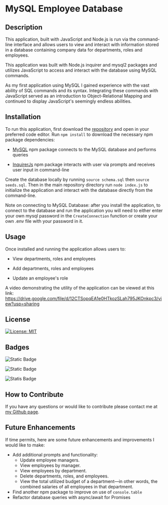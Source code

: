 # MySQL Employee Database

## Description

This application, built with JavaScript and Node.js is run via the command-line interface and allows users to view and interact with information stored in a database containing company data for departments, roles and employees.

This application was built with Node.js inquirer and mysql2 packages and utilizes JavaScript to access and interact with the database using MySQL commands.

As my first application using MySQL I gained experience with the vast ability of SQL commands and its syntax. Integrating these commands with JavaScript served as an introduction to Object-Relational Mapping and continued to display JavaScript's seemingly endless abilities.

## Installation

To run this application, first download the [repository](https://github.com/sillytsundere/vassal-check) and open in your preferred code editor. Run `npm install` to download the necessary npm package dependencies:

- [MySQL](https://www.npmjs.com/package/mysql) npm package connects to the MySQL database and performs queries

- [InquirerJs](https://www.npmjs.com/package/inquirer/v/0.2.3) npm package interacts with user via prompts and receives user input in command-line

Create the database locally by running `source schema.sql` then `source seeds.sql`. Then in the main repository directory run `node index.js` to initialize the application and interact with the database directly from the command-line.

Note on connecting to MySQL Database: after you install the application, to connect to the database and run the application you will need to either enter your own mysql password in the `CreateConnection` function or create your own .env file with your password in it.

## Usage

Once installed and running the application allows users to:

- View departments, roles and employees

- Add departments, roles and employees

- Update an employee's role

A video demonstrating the utility of the application can be viewed at this link: https://drive.google.com/file/d/12CTSopqEA1e0HTkozSLah795JKOnkpc3/view?usp=sharing

## License

[![License: MIT](https://img.shields.io/badge/License-MIT-yellow.svg)](https://opensource.org/licenses/MIT)

## Badges

![Static Badge](https://img.shields.io/badge/JavaScript-323330?style=for-the-badge&logo=javascript&logoColor=F7DF1E)

![Static Badge](https://img.shields.io/badge/Node.js-43853D?style=for-the-badge&logo=node.js&logoColor=white)

![Statis Badge](https://img.shields.io/badge/MySQL-005C84?style=for-the-badge&logo=mysql&logoColor=white)

## How to Contribute

If you have any questions or would like to contribute please contact me at [my Github page](https://github.com/sillytsundere).

## Future Enhancements

If time permits, here are some future enhancements and improvements I would like to make:

- Add additional prompts and functionality:
  - Update employee managers.
  - View employees by manager.
  - View employees by department.
  - Delete departments, roles, and employees.
  - View the total utilized budget of a department—in other words, the combined salaries of all employees in that department.
- Find another npm package to improve on use of `console.table`
- Refactor database queries with async/await for Promises
